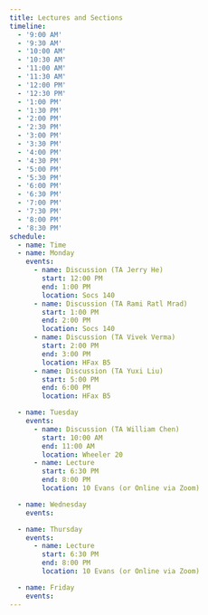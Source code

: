 ```yaml
---
title: Lectures and Sections
timeline:
  - '9:00 AM'
  - '9:30 AM'
  - '10:00 AM'
  - '10:30 AM'
  - '11:00 AM'
  - '11:30 AM'
  - '12:00 PM'
  - '12:30 PM'
  - '1:00 PM'
  - '1:30 PM'
  - '2:00 PM'
  - '2:30 PM'
  - '3:00 PM'
  - '3:30 PM'
  - '4:00 PM'
  - '4:30 PM'
  - '5:00 PM'
  - '5:30 PM'
  - '6:00 PM'
  - '6:30 PM'
  - '7:00 PM'
  - '7:30 PM'
  - '8:00 PM'
  - '8:30 PM'  
schedule:
  - name: Time
  - name: Monday
    events:
      - name: Discussion (TA Jerry He)
        start: 12:00 PM
        end: 1:00 PM
        location: Socs 140
      - name: Discussion (TA Rami Ratl Mrad)
        start: 1:00 PM
        end: 2:00 PM
        location: Socs 140
      - name: Discussion (TA Vivek Verma)
        start: 2:00 PM
        end: 3:00 PM
        location: HFax B5
      - name: Discussion (TA Yuxi Liu)
        start: 5:00 PM
        end: 6:00 PM
        location: HFax B5        

  - name: Tuesday
    events:
      - name: Discussion (TA William Chen)
        start: 10:00 AM
        end: 11:00 AM
        location: Wheeler 20
      - name: Lecture
        start: 6:30 PM
        end: 8:00 PM
        location: 10 Evans (or Online via Zoom)

  - name: Wednesday
    events:

  - name: Thursday
    events:
      - name: Lecture
        start: 6:30 PM
        end: 8:00 PM
        location: 10 Evans (or Online via Zoom)

  - name: Friday
    events:
---
```

